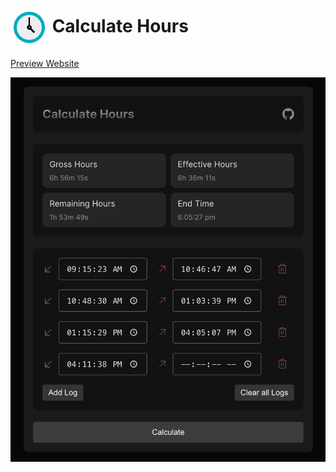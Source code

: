 # <img src="https://raw.githubusercontent.com/Smitt2767/calculate-time-for-noobs/7d380f90213d1ff6ad85c0b09783a6024b8b634e/public/favicon.svg" alt="logo" height="60" valign="middle" /> Calculate Hours

[Preview Website](https://calculate-time-for-noobs.netlify.app/)

![Calculate Hours](https://github.com/Smitt2767/calculate-time-for-noobs/blob/main/public/calc-time-for-noobs.png?raw=true)
